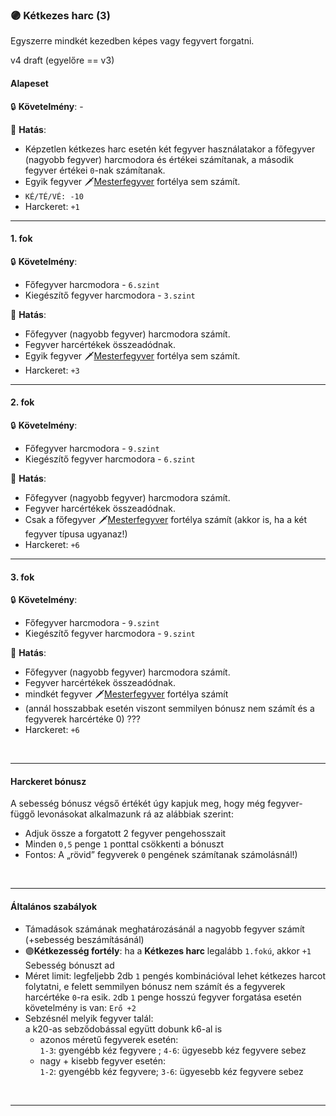 ### 🟣 Kétkezes harc (3)

Egyszerre mindkét kezedben képes vagy fegyvert forgatni.


v4 draft (egyelőre == v3)

#### Alapeset

🔒 **Követelmény**: -

🌟 **Hatás**:
- Képzetlen kétkezes harc esetén két fegyver használatakor a főfegyver (nagyobb fegyver) harcmodora és értékei számítanak, a második fegyver értékei `0`-nak számítanak.
- Egyik fegyver 🗡️[Mesterfegyver](mesterfegyver.md) fortélya sem számít.
- `KÉ/TÉ/VÉ: -10`
- Harckeret: `+1`

---
#### 1. fok

🔒 **Követelmény**:
- Főfegyver harcmodora - `6.szint`
- Kiegészítő fegyver harcmodora - `3.szint`

🌟 **Hatás**:
  - Főfegyver (nagyobb fegyver) harcmodora számít.
  - Fegyver harcértékek összeadódnak.
  - Egyik fegyver 🗡️[Mesterfegyver](mesterfegyver.md) fortélya sem számít.
  - Harckeret: `+3`

---
#### 2. fok

🔒 **Követelmény**:
- Főfegyver harcmodora - `9.szint`
- Kiegészítő fegyver harcmodora - `6.szint`

🌟 **Hatás**:
- Főfegyver (nagyobb fegyver) harcmodora számít.
- Fegyver harcértékek összeadódnak.
- Csak a főfegyver 🗡️[Mesterfegyver](app://obsidian.md/mesterfegyver.md) fortélya számít (akkor is, ha a két fegyver típusa ugyanaz!)
- Harckeret: `+6`

---
#### 3. fok

🔒 **Követelmény**:
- Főfegyver harcmodora - `9.szint`
- Kiegészítő fegyver harcmodora - `9.szint`

🌟 **Hatás**:
  - Főfegyver (nagyobb fegyver) harcmodora számít.
  - Fegyver harcértékek összeadódnak.
  - mindkét fegyver 🗡️[Mesterfegyver](app://obsidian.md/mesterfegyver.md) fortélya számít
  - (annál hosszabbak esetén viszont semmilyen bónusz nem számít és a fegyverek harcértéke 0)   ???
  - Harckeret: `+6`

<br />

---
####  Harckeret bónusz

A sebesség bónusz végső értékét úgy kapjuk meg, hogy még fegyver-függő levonásokat alkalmazunk rá az alábbiak szerint:

- Adjuk össze a forgatott 2 fegyver pengehosszait
-  Minden `0,5` penge `1` ponttal csökkenti a bónuszt
-  Fontos: A „rövid” fegyverek `0` pengének számítanak számolásnál!)

<br />

---
#### Általános szabályok

- Támadások számának meghatározásánál a nagyobb fegyver számít (+sebesség beszámításánál)
- 🟣**Kétkezesség fortély**: ha a **Kétkezes harc** legalább `1.fokú`, akkor `+1` Sebesség bónuszt ad
- Méret limit: legfeljebb 2db `1` pengés kombinációval lehet kétkezes harcot folytatni, e felett semmilyen bónusz nem számít és a fegyverek harcértéke `0`-ra esik.
`2`db `1` penge hosszú fegyver forgatása esetén követelmény is van: `Erő +2`
- Sebzésnél melyik fegyver talál:<br />a k20-as sebződobással együtt dobunk k6-al is
  - azonos méretű fegyverek esetén:<br />`1-3`: gyengébb kéz fegyvere ; `4-6`: ügyesebb kéz fegyvere sebez
  - nagy + kisebb fegyver esetén:<br />`1-2`: gyengébb kéz fegyvere; `3-6`: ügyesebb kéz fegyvere sebez

<br />

---
